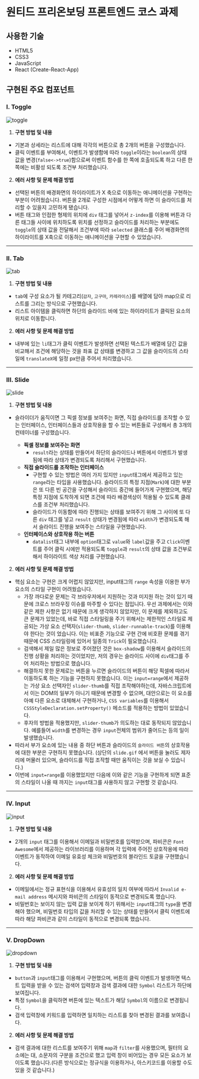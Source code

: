 # 원티드 프리온보딩 프론트엔드 코스 과제

## 사용한 기술

- HTML5
- CSS3
- JavaScript
- React (Create-React-App)

## 구현된 주요 컴포넌트

### I. Toggle

![toggle](https://user-images.githubusercontent.com/77887712/163755887-fd9b6fb3-aa34-47e0-a348-9323c74fc27c.gif)

1. **구현 방법 및 내용**

- 기본과 상세라는 리스트에 대해 각각의 버튼으로 총 2개의 버튼을 구성했습니다.
- 클릭 이벤트를 부여해서, 이벤트가 발생함에 따라 `toggle`이라는 `boolean`의 상태 값을 변경(`false<->true`)함으로써 이벤트 함수를 한 쪽에 호출되도록 하고 다른 한 쪽에는 비활성 되도록 조건부 처리했습니다.

2. **에러 사항 및 문제 해결 방법**

- 선택된 버튼의 배경화면의 하이라이트가 X 축으로 이동하는 애니메이션을 구현하는 부분이 어려웠습니다. 버튼을 2개로 구성한 시점에서 어떻게 하면 이 슬라이드를 처리할 수 있을지 고민하게 됐습니다.
- 버튼 태그와 인접한 형제의 위치에 `div` 태그를 넣어서 `z-index`를 이용해 버튼과 다른 태그들 사이에 위치하도록 위치를 선정하고 슬라이드를 처리하는 부분에도 `toggle`의 상태 값을 전달해서 조건부에 따라 `selected` 클래스를 주어 배경화면의 하이라이트를 X축으로 이동하는 애니메이션을 구현할 수 있었습니다.

---

### II. Tab

![tab](https://user-images.githubusercontent.com/77887712/163755923-f0c5a44d-51df-4361-aef6-e9aae3624a74.gif)

1. **구현 방법 및 내용**

- `tab`에 구성 요소가 될 카테고리(`감자`, `고구마`, `카레라이스`)를 배열에 담아 map으로 리스트를 그리는 방식으로 구현했습니다.
- 리스트 아이템을 클릭하면 하단의 슬라이드 바에 있는 하이라이트가 클릭된 요소의 위치로 이동합니다.

2. **에러 사항 및 문제 해결 방법**

- 내부에 있는 `li`태그가 클릭 이벤트가 발생하면 선택된 텍스트가 배열에 담긴 값을 비교해서 조건에 해당하는 것을 좌표 값 상태를 변경하고 그 값을 슬라이드의 스타일에 `translateX`에 일정 px만큼 주어서 처리했습니다.

---

### III. Slide

![slide](https://user-images.githubusercontent.com/77887712/164169526-1b5524e0-c75c-49c3-ade4-50e9c46bae8d.gif)

1. **구현 방법 및 내용**

- 슬라이더가 움직이면 그 픽셀 정보를 보여주는 화면, 직접 슬라이드를 조작할 수 있는 인터페이스, 인터페이스들과 상호작용을 할 수 있는 버튼들로 구성해서 총 3개의 컨테이너를 구성했습니다.

  - **픽셀 정보를 보여주는 화면**
    - `result`라는 상태를 만들어서 하단의 슬라이드나 버튼에서 이벤트가 발생 됨에 따라 상태가 변경되도록 처리해서 구현했습니다.
  - **직접 슬라이드를 조작하는 인터페이스**
    - 구현할 수 있는 방법은 여러 가지 있지만 `input`태그에서 제공하고 있는 `range`라는 타입을 사용했습니다. 슬라이드의 특정 지점(`Mark`)에 대한 부분은 또 다른 빈 공간을 구성해서 슬라이드 중간에 들어가게 구현했으며, 해당 특정 지점에 도착하게 되면 조건에 따라 배경색상이 적용될 수 있도록 클래스를 조건부 처리했습니다.
    - 슬라이드가 이동함에 따라 진행되는 상태를 보여주기 위해 그 사이에 또 다른 `div` 태그를 넣고 `result` 상태가 변경됨에 따라 `width`가 변경되도록 해서 슬라이드 진행을 보여주는 스타일을 구현했습니다.
  - **인터페이스와 상호작용 하는 버튼**
    - `datalist`태그 내부에 `option`태그로 `value`와 `label`값을 주고 `Click`이벤트를 주어 클릭 시에만 적용되도록 `toggle`과 `result`의 상태 값을 조건부로 해서 하이라이트 색상 처리를 구현했습니다.

2. **에러 사항 및 문제 해결 방법**

- 핵심 요소는 구현은 크게 어렵지 않았지만, input태그의 `range` 속성을 이용한 부가 요소의 스타일 구현이 어려웠습니다.
  - 가장 까다로운 문제는 각 브라우저에서 지원하는 것과 미지원 하는 것이 있기 때문에 크로스 브라우징 이슈를 마주할 수 있다는 점입니다. 우선 과제에서는 이와 같은 제한 사항은 없기 때문에 크게 생각하지 않았지만, 이 문제를 제외하고도 큰 문제가 있었는데, 바로 직접 스타일링을 주기 위해서는 제한적인 스타일로 제공되는 가상 요소 선택자(`slider-thumb`, `slider-runnable-track`)를 이용해야 한다는 것이 었습니다. 이는 비표준 기능으로 구현 간에 비호환 문제를 겪기 때문에 CSS 스타일링에 있어서 일종의 `Trick`이 필요했습니다.
  - 검색해서 제일 많은 정보로 주어졌던 것은 `box-shadow`를 이용해서 슬라이드의 진행 상황을 처리하는 것이었지만, 저의 경우는 슬라이드 사이에 `div`태그를 주어 처리하는 방법으로 했습니다.
  - 해결하지 못한 문제로는 버튼을 누르면 슬라이드의 버튼이 해당 픽셀에 따라서 이동하도록 하는 기능을 구현하지 못했습니다. 이는 `input=range`에서 제공하는 가상 요소 선택자인 `slider-thumb`를 직접 조작해야하는데, 자바스크립트에서 이는 DOM의 일부가 아니기 때문에 변경할 수 없으며, 대안으로는 이 요소를 아예 다른 요소로 대체해서 구현하거나, `CSS variables`를 이용해서 `CSSStyleDeclaration.setProperty()` 메소드를 적용하는 방법이 있었습니다.
  - 후자의 방법을 적용했지만, `slider-thumb`가 의도하는 대로 동작되지 않았습니다. 예를들어 `width`를 변경하는 경우 `input`전체의 범위가 줄어드는 등의 일이 발생했습니다.
- 따라서 부가 요소에 있는 내용 중 하단 버튼과 슬라이드의 `슬라이드 버튼`의 상호작용에 대한 부분은 구현하지 못했습니다. (상단의 `slide.gif` 에서 버튼을 눌러도 제자리에 머물러 있으며, 슬라이드를 직접 조작할 때만 움직이는 것을 보실 수 있습니다.)
- 이번에 `input=range`를 이용했었지만 다음에 이와 같은 기능을 구현하게 되면 표준의 스타일이 나올 때 까지는 `input`태그를 사용하지 않고 구현할 것 같습니다.

---

### IV. Input

![input](https://user-images.githubusercontent.com/77887712/164406711-4bc46a22-74af-4fac-8789-2919ca225cc7.gif)

1. **구현 방법 및 내용**

- 2개의 `input` 태그를 이용해서 이메일과 비밀번호를 입력받으며, 파비콘은 `Font Awesome`에서 제공하는 라이브러리를 이용하며 각 입력에 주어진 상호작용에 따라 이벤트가 동작하여 이메일 유효성 체크와 비밀번호의 블라인드 토글을 구현했습니다.

2. **에러 사항 및 문제 해결 방법**

- 이메일에서는 정규 표현식을 이용해서 유효성의 일치 여부에 따라서 `Invalid e-mail address` 메시지와 파비콘의 스타일이 동적으로 변경되도록 했습니다.
- 비밀번호는 보이지 않는 입력 값을 보이게 하기 위해서는 `input`태그의 `type`을 변경해야 했으며, 비밀번호 타입의 값을 처리할 수 있는 상태를 만들어서 클릭 이벤트에 따라 해당 파비콘과 같이 스타일이 동적으로 변경되록 했습니다.

---

### V. DropDown

![dropdown](https://user-images.githubusercontent.com/77887712/164621954-bb332cc1-f8db-4dc2-9957-846956007e29.gif)

1. **구현 방법 및 내용**

- `button`과 `input`태그를 이용해서 구현했으며, 버튼의 클릭 이벤트가 발생하면 텍스트 입력을 받을 수 있는 검색어 입력창과 검색 결과에 대한 `Symbol` 리스트가 하단에 보여집니다.
- 특정 `Symbol`을 클릭하면 버튼에 있는 텍스트가 해당 `Symbol`의 이름으로 변경됩니다.
- 검색 입력창에 키워드를 입력하면 일치하는 리스트를 찾아 변경된 결과를 보여줍니다.

2. **에러 사항 및 문제 해결 방법**

- 검색 결과에 대한 리스트를 보여주기 위해 `map`과 `filter`를 사용했으며, 필터의 요소에는 대, 소문자의 구분을 조건으로 했고 입력 창이 비어있는 경우 모든 요소가 보이도록 했습니다.(다른 방식으로는 정규식을 이용하거나, 아스키코드를 이용할 수도 있을 것 같습니다.)
